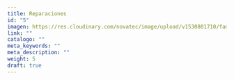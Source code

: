 ```yaml
---
title: Reparaciones
id: "5"
imagen: https://res.cloudinary.com/novatec/image/upload/v1530801710/familias/
link: ""
catalogo: ""
meta_keywords: ""
meta_description: ""
weight: 5
draft: true
---
```

